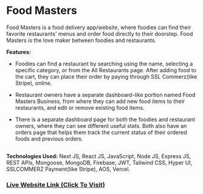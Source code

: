 # Food Masters

Food Masters is a food delivery app/website, where foodies can find their favorite restaurants' menus and order food directly to their doorstep. Food Masters is the love maker between foodies and restaurants.

**Features:**

* Foodies can find a restaurant by searching using the name, selecting a specific category, or from the All Restaurants page. After adding food to the cart, they can place their order by paying through SSL Commerz(like Stripe), online.

* Restaurant owners have a separate dashboard-like portion named Food Masters Business, from where they can add new food items to their restaurants, and edit or remove existing food items.

* There is a separate dashboard page for both the foodies and restaurant owners, where they can see different useful stats. Both also have an orders page that helps them track the current status of their ordered foods and previous orders.

##
**Technologies Used:** Next JS, React JS, JavaScript, Node JS, Express JS, REST APIs, Mongoose, MongoDB, Firebase, JWT, Tailwind CSS, Hyper UI, SSLCOMMERZ Payment(like Stripe), AOS, Vercel.

### [Live Website Link (Click To Visit)](https://food-masters-next.vercel.app/)
